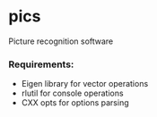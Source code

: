 # pics

Picture recognition software

### Requirements:

* Eigen library for vector operations
* rlutil for console operations
* CXX opts for options parsing
